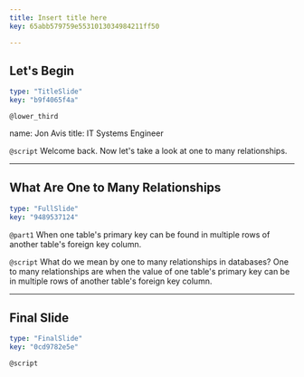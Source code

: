 ```yaml
---
title: Insert title here
key: 65abb579759e5531013034984211ff50

---
```

## Let's Begin

```yaml
type: "TitleSlide"
key: "b9f4065f4a"
```

`@lower_third`

name: Jon Avis
title: IT Systems Engineer


`@script`
Welcome back. Now let's take a look at one to many relationships.


---
## What Are One to Many Relationships

```yaml
type: "FullSlide"
key: "9489537124"
```

`@part1`
When one table's primary key can be found in multiple rows of another table's foreign key column.


`@script`
What do we mean by one to many relationships in databases? One to many relationships are when the value of one table's primary key can be in multiple rows of another table's foreign key column.


---
## Final Slide

```yaml
type: "FinalSlide"
key: "0cd9782e5e"
```

`@script`


